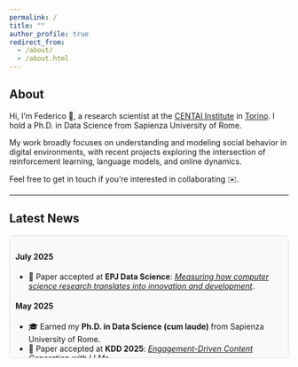 ```yaml
---
permalink: /
title: ""
author_profile: true
redirect_from: 
  - /about/
  - /about.html
---
```



## About

Hi, I’m Federico 👋, a research scientist at the [CENTAI Institute](https://centai.eu/contacts) in [Torino](https://www.cimolai.com/it/portfolio/torre-intesa-san-paolo/). I hold a Ph.D. in Data Science from Sapienza University of Rome.

My work broadly focuses on understanding and modeling social behavior in digital environments, with recent projects exploring the intersection of reinforcement learning, language models, and online dynamics.

Feel free to get in touch if you’re interested in collaborating ✉️.

---

## Latest News  

<div style="max-height: 200px; overflow-y: auto; padding: 10px; border: 1px solid #ddd; background: #f9f9f9; border-radius: 8px;">

<h4>July 2025</h4>
<ul>
  <li>🎉 Paper accepted at <b>EPJ Data Science</b>: <a href="https://link.springer.com/article/10.1140/epjds/s13688-025-00568-4?utm_source=rct_congratemailt&utm_medium=email&utm_campaign=oa_20250716&utm_content=10.1140/epjds/s13688-025-00568-4" target="_blank"><em>Measuring how computer science research translates into innovation and development</em></a>.</li>
</ul>
  
<h4>May 2025</h4>
<ul>
  <li>🎓 Earned my <b>Ph.D. in Data Science (cum laude)</b> from Sapienza University of Rome.</li>
  <li>🎉 Paper accepted at <b>KDD 2025</b>: <a href="https://arxiv.org/abs/2411.13187" target="_blank"><em>Engagement-Driven Content Generation with LLMs</em></a>.</li>
</ul>


<h4>April 2025</h4>
<ul>
  <li>🎉 Paper accepted at <b>IJCAI 2025</b>: <a href="https://arxiv.org/abs/2501.16076" target="_blank"><em>Minimizing Polarization and Disagreement...</em></a>. See you in Montreal!</li>
  <li>🎓 Presented at <b>WWW 2025</b> in Sydney.</li>
</ul>


<h4>March 2025</h4>
<ul>
  <li>🎉 <b>New paper accepted at TIST.</b></li>
  <li>🎓 <b>Completed reviews for KDD 2025 submissions.</b></li>
</ul>

<h4>February 2025</h4>
<ul>
  <li>📄 <b>New Preprint:</b> <i>Minimizing Polarization and Disagreement in the Friedkin-Johnsen Model with Unknown Innate Opinions.</i>  
    Read it <a href="https://arxiv.org/abs/2501.16076" target="_blank">here</a>.
  </li>
  <li>📄 <b>New Preprint:</b> <i>On the Inference of Sociodemographics on Reddit.</i>  
    Check it out <a href="https://arxiv.org/abs/2502.05049" target="_blank">here</a>.
  </li>
</ul>

<h4>January 2025</h4>
<ul>
  <li>🎉 <b>Accepted at The Web Conf 2025!</b> Our paper <i>Exposing Cross-Platform Coordinated Inauthentic Activity in the Run-Up to the 2024 U.S. Election</i> has been accepted!  
    Read the preprint <a href="https://arxiv.org/abs/2410.22716" target="_blank">here</a>.
  </li>
</ul>

<h4>December 2024</h4>
<ul>
  <li>🎓 I'm happy to be reviewing papers for The Web Conference 2025.</li>
  <li>📄 <b>New Preprint:</b> <i>We've just published a preprint exploring how large language models can generate content optimized for user engagement using "social" reinforcement learning and opinion dynamics.  
    Check it out <a href="https://arxiv.org/abs/2411.13187" target="_blank">here</a>.

</div>
